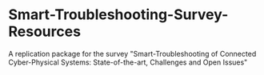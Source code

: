 # Smart-Troubleshooting-Survey-Resources
A replication package for the survey "Smart-Troubleshooting of Connected Cyber-Physical Systems: State-of-the-art, Challenges and Open Issues"
